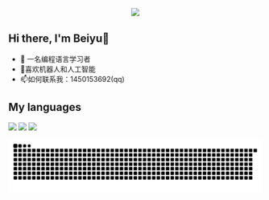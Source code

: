 <!-- 个性签名 -->

<p align="center">
    <img src="https://readme-typing-svg.demolab.com?font=Fira+Code&weight=600&size=22&pause=2000&center=true&repeat=true&random=false&width=435&lines=Keep+The+Passion">
</p>

## Hi there, I'm Beiyu👋

- 🔭 一名编程语言学习者
- 🌱喜欢机器人和人工智能
- 📫如何联系我：1450153692(qq)

## My languages

<p>
    <img src="https://img.shields.io/badge/Python-FFD43B?style=for-the-badge&logo=python&logoColor=blue">
    <img src="https://img.shields.io/badge/Vue%20js-35495E?style=for-the-badge&logo=vuedotjs&logoColor=4FC08D">
    <img src="https://img.shields.io/badge/C-00599C?style=for-the-badge&logo=c&logoColor=white">
</p>


![](https://raw.githubusercontent.com/Beiyu-kk/Beiyu-kk/output/github-contribution-grid-snake.svg)





